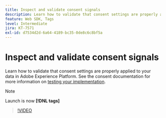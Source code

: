 ```yaml
---
title: Inspect and validate consent signals
description: Learn how to validate that consent settings are properly applied to your data in Adobe Experience Platform.
feature: Web SDK, Tags
level: Intermediate
jira: KT-7571
exl-id: d7534d2d-6a64-4189-bc35-0de8c6c8bf5a
---
```

# Inspect and validate consent signals

Learn how to validate that consent settings are properly applied to your data in Adobe Experience Platform. See the consent documentation for more information on [testing your implementation](https://experienceleague.adobe.com/docs/experience-platform/landing/governance-privacy-security/consent/adobe/overview.html?lang=en#test-implementation).

>[!NOTE]
>
> Launch is now **[!DNL tags]**

>[!VIDEO](https://video.tv.adobe.com/v/332696/?learn=on&enablevpops)
